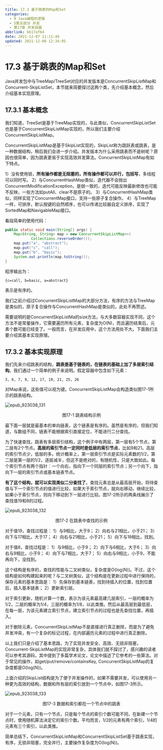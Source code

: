 ```yaml
---
title: 17.3 基于跳表的Map和Set
categories:
  - 9 Java编程的逻辑
  - 5第五部分 并发
  - 第17章 并发容器
abbrlink: bb17af64
date: 2021-12-07 11:11:49
updated: 2021-12-08 12:34:05
---
```

# 17.3 基于跳表的Map和Set
Java并发包中与TreeMap/TreeSet对应的并发版本是ConcurrentSkipListMap和Concurrent-SkipListSet，本节就来简要探讨这两个类，先介绍基本概念，然后介绍基本实现原理。
## 17.3.1 基本概念
我们知道，TreeSet是基于TreeMap实现的，与此类似，ConcurrentSkipListSet也是基于ConcurrentSkipListMap实现的，所以我们主要介绍ConcurrentSkipListMap。

ConcurrentSkipListMap是基于SkipList实现的，SkipList称为跳跃表或跳表，是一种数据结构，稍后我们会进一步介绍。并发版本为什么采用跳表而不是树呢？原因也很简单，因为跳表更易于实现高效并发算法。ConcurrentSkipListMap有如下特点。

1）没有使用锁，**所有操作都是无阻塞的，所有操作都可以并行，包括写**，多线程可以同时写。
2）与ConcurrentHashMap类似，迭代器不会抛出ConcurrentModificationException，是弱一致的，迭代可能反映最新修改也可能不反映，一些方法如putAll、clear不是原子的。
3）与ConcurrentHashMap类似，同样实现了ConcurrentMap接口，支持一些原子复合操作。
4）与TreeMap一样，可排序，默认按键的自然顺序，也可以传递比较器自定义排序，实现了SortedMap和NavigableMap接口。

看段简单的使用代码：

```java
public static void main(String[] args) {
    Map<String, String> map = new ConcurrentSkipListMap<>(
            Collections.reverseOrder());
    map.put("a", "abstract");
    map.put("c", "call");
    map.put("b", "basic");
    System.out.println(map.toString());
}
```

程序输出为：

```
{c=call, b=basic, a=abstract}
```

表示是有序的。

我们之前介绍过ConcurrentSkipListMap的大部分方法，有序的方法与TreeMap是类似的，原子复合操作与ConcurrentHashMap是类似的，此处不再赘述。

需要说明的是ConcurrentSkipListMa的size方法，与大多数容器实现不同，这个方法不是常量操作，它需要遍历所有元素，复杂度为O(N)，而且遍历结束后，元素个数可能已经变了。一般而言，在并发应用中，这个方法用处不大。下面我们主要介绍其基本实现原理。

## 17.3.2 基本实现原理
我们先来介绍跳表的结构，**跳表是基于链表的，在链表的基础上加了多层索引结构**。我们通过一个简单的例子来说明。假定容器中包含如下元素：

```
3, 6, 7, 9, 12, 17, 19, 21, 25, 26
```

对Map来说，这些值可以视为键。ConcurrentSkipListMap会构造类似图17-1所示的跳表结构。

![epub_923038_131](https://gitee.com/XiaoLan223/images/raw/master/Blog/Sum/20211210145232.jpeg)

<center>图17-1 跳表结构示例</center>

最下面一层就是最基本的单向链表，这个链表是有序的。虽然是有序的，但我们知道，与数组不同，链表不能根据索引直接定位，不能进行二分查找。

为了快速查找，跳表有多层索引结构，这个例子中有两层，第一层有5个节点，第二层有2个节点。**高层的索引节点一定同时是低层的索引节点**，比如9和21。高层的索引节点少，低层的多。统计概率上，第一层索引节点是实际元素数的1/2，第二层是第一层的1/2，逐层减半，但这不是绝对的，有随机性，只是大致如此。每个索引节点有两个指针：一个向右，指向下一个同层的索引节点；另一个向下，指向下一层的索引节点或基本链表节点。

**有了这个结构，就可以实现类似二分查找了**。查找元素总是从最高层开始，将待查值与下一个索引节点的值进行比较，如果大于索引节点，就向右移动，继续比较，如果小于索引节点，则向下移动到下一层进行比较。图17-2所示的两条线展示了查找值19和8的过程。

![epub_923038_132](https://gitee.com/XiaoLan223/images/raw/master/Blog/Sum/20211210145248.jpeg)

<center>图17-2 在跳表中查找的示例</center>

对于值19，查找过程是：
1）与9相比，大于9；
2）向右与21相比，小于21；
3）向下与17相比，大于17；
4）向右与21相比，小于21；
5）向下与19相比，找到。

对于值8，查找过程是：
1）与9相比，小于9；
2）向下与6相比，大于6；
3）向右与9相比，小于9；
4）向下与7相比，大于7；
5）向右与9相比，小于9，不能再向下，没找到。

这个结构是有序的，查找的性能与二叉树类似，复杂度是O(log(N))。不过，这个结构是如何构建起来的呢？与二叉树类似，这个结构是在更新过程中进行保持的，保存元素的基本思路是：
1）先保存到基本链表，找到待插入的位置，找到位置后，插入基本链表；
2）更新索引层。

对于索引更新，随机计算一个数，表示为该元素最高建几层索引，一层的概率为1/2，二层的概率为1/4，三层的概率为1/8，以此类推。然后从最高层到最低层，在每一层，为该元素建立索引节点，建立索引节点的过程也是先查找位置，再插入。

对于删除元素，ConcurrentSkipListMap不是直接进行真正删除，而是为了避免并发冲突，有一个复杂的标记过程，在内部遍历元素的过程中进行真正删除。

以上我们只是介绍了基本思路，为了实现并发安全、高效、无锁非阻塞，Concurrent-SkipListMap的实现非常复杂，具体我们就不探讨了，感兴趣的读者可以参考其源码，其中提到了多篇学术论文，论文中描述了它参考的一些算法。对于常见的操作，如get/put/remove/containsKey, ConcurrentSkipListMap的复杂度都是O(log(N))。

上面介绍的SkipList结构是为了便于并发操作的，如果不需要并发，可以使用另一种更为高效的结构，数据和所有层的索引放到一个节点中，如图17-3所示。

![epub_923038_133](https://gitee.com/XiaoLan223/images/raw/master/Blog/Sum/20211210145306.jpeg)

<center>图17-3 数据和索引都在一个节点中的跳表</center>

对于一个元素，只有一个节点，只是每个节点的索引个数可能不同，在新建一个节点时，使用随机算法决定它的索引个数。平均而言，1/2的元素有两个索引，1/4的元素有三个索引，以此类推。

简单总结下，ConcurrentSkipListMap和ConcurrentSkipListSet基于跳表实现，有序，无锁非阻塞，完全并行，主要操作复杂度为O(log(N))。

